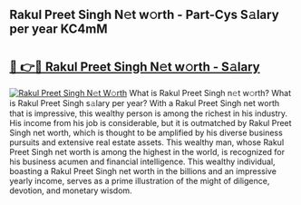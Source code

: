 ## Rakul Preet Singh N𝚎t w𝚘rth - Part-Cys S𝚊lary per year KC4mM

# <h2><a href="http://gc2208.nevu.top/?p=Rakul+Preet+Singh">🔗 👉🔴 Rakul Preet Singh N𝚎t w𝚘rth - S𝚊lary</a></h2>

[![Rakul Preet Singh N𝚎t W𝚘rth](https://i.imgur.com/Oavwk0R.jpeg)](http://gc2208.nevu.top/?p=Rakul+Preet+Singh)
What is Rakul Preet Singh n𝚎t w𝚘rth? What is Rakul Preet Singh s𝚊lary per year?
With a Rakul Preet Singh net worth that is impressive, this wealthy person is among the richest in his industry. His income from his job is considerable, but it is outmatched by Rakul Preet Singh net worth, which is thought to be amplified by his diverse business pursuits and extensive real estate assets. This wealthy man, whose Rakul Preet Singh net worth is among the highest in the world, is recognized for his business acumen and financial intelligence. This wealthy individual, boasting a Rakul Preet Singh net worth in the billions and an impressive yearly income, serves as a prime illustration of the might of diligence, devotion, and monetary wisdom.
